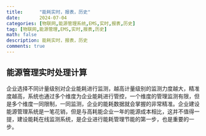 ```yaml
---
title:      "能耗实时，报表，历史"
date:       2024-07-04
categories: [物联网,能源管理系统,EMS,实时,报表,历史]
tag: [物联网,能源管理,EMS,实时,报表,历史]
math: false
description: 能耗实时，报表，历史
comments: true
---
```


## 能源管理实时处理计算

企业选择不同计量级别对企业能耗进行监测，越高计量级别的监测力度越大，精准度越高，系统也通过多个维度为企业能耗进行管控，一个维度的管理监测有限，但是多个维度一同限制，一同监测，企业的能耗数据就会掌握的非常精准。企业建设能源管理系统是一笔花销，但是与高耗能企业一年的能源成本相比，这并不值得一提，建设能耗在线监测系统，是企业进行能耗管理节能的第一步，也是重要的一步。

